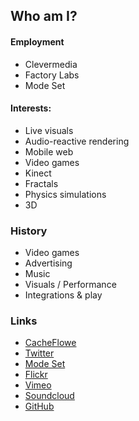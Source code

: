 Who am I?
---
#### Employment
* Clevermedia
* Factory Labs
* Mode Set

#### Interests: 
* Live visuals
* Audio-reactive rendering
* Mobile web
* Video games
* Kinect
* Fractals
* Physics simulations
* 3D
 
### History
* Video games
* Advertising
* Music
* Visuals / Performance
* Integrations & play 

### Links
* [CacheFlowe](http://cacheflowe.com)
* [Twitter](https://twitter.com/cacheflowe)
* [Mode Set](http://modeset.com)
* [Flickr](http://www.flickr.com/photos/cacheflowe)
* [Vimeo](http://www.vimeo.com/cacheflowe)
* [Soundcloud](https://soundcloud.com/cacheflowe/)
* [GitHub](https://github.com/cacheflowe)
